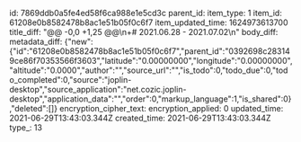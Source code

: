 id: 7869ddb0a5fe4ed58f6ca988e1e5cd3c
parent_id: 
item_type: 1
item_id: 61208e0b8582478b8ac1e51b05f0c6f7
item_updated_time: 1624973613700
title_diff: "@@ -0,0 +1,25 @@\\n+# 2021.06.28 - 2021.07.02\\n"
body_diff: 
metadata_diff: {"new":{"id":"61208e0b8582478b8ac1e51b05f0c6f7","parent_id":"0392698c283149ce86f70353566f3603","latitude":"0.00000000","longitude":"0.00000000","altitude":"0.0000","author":"","source_url":"","is_todo":0,"todo_due":0,"todo_completed":0,"source":"joplin-desktop","source_application":"net.cozic.joplin-desktop","application_data":"","order":0,"markup_language":1,"is_shared":0},"deleted":[]}
encryption_cipher_text: 
encryption_applied: 0
updated_time: 2021-06-29T13:43:03.344Z
created_time: 2021-06-29T13:43:03.344Z
type_: 13